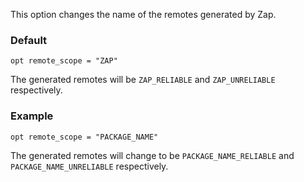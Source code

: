 This option changes the name of the remotes generated by Zap.

### Default

```zap
opt remote_scope = "ZAP"
```

The generated remotes will be `ZAP_RELIABLE` and `ZAP_UNRELIABLE` respectively.

### Example

```zap
opt remote_scope = "PACKAGE_NAME"
```

The generated remotes will change to be `PACKAGE_NAME_RELIABLE` and `PACKAGE_NAME_UNRELIABLE` respectively.
